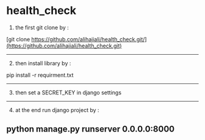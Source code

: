 # health_check

1) the first git clone by : 

[git clone https://github.com/alihajiali/health_check.git/](https://github.com/alihajiali/health_check.git)

----------------------------------------------------------------
2) then install library by :

pip install -r requirment.txt

----------------------------------------------------------------
3) then set a SECRET_KEY in django settings

----------------------------------------------------------------
4) at the end run django project by :

python manage.py runserver 0.0.0.0:8000
----------------------------------------------------------------
